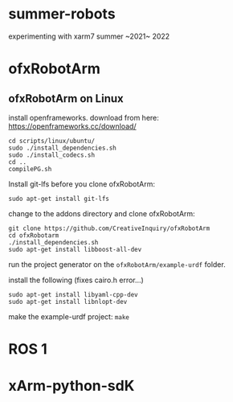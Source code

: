 # summer-robots
experimenting with xarm7 summer ~2021~ 2022

# ofxRobotArm

## ofxRobotArm on Linux

install openframeworks. download from here: 
https://openframeworks.cc/download/

```
cd scripts/linux/ubuntu/
sudo ./install_dependencies.sh
sudo ./install_codecs.sh
cd ..
compilePG.sh
```

Install git-lfs before you clone ofxRobotArm:
```
sudo apt-get install git-lfs
```

change to the addons directory and clone ofxRobotArm:
```
git clone https://github.com/CreativeInquiry/ofxRobotArm
cd ofxRobotarm
./install_dependencies.sh
sudo apt-get install libboost-all-dev
```

run the project generator on the `ofxRobotArm/example-urdf` folder.

install the following (fixes cairo.h error…)
```
sudo apt-get install libyaml-cpp-dev
sudo apt-get install libnlopt-dev
```

make the example-urdf project:
```make```

# ROS 1

# xArm-python-sdK

